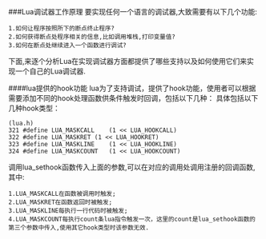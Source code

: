 ###Lua调试器工作原理
要实现任何一个语言的调试器,大致需要有以下几个功能:

	1.如何让程序按照所下的断点终止程序?
	2.如何获得断点处程序相关的信息,比如调用堆栈,打印变量值?
	3.如何在断点处继续进入一个函数进行调试?

下面,来逐个分析Lua在实现调试器方面都提供了哪些支持以及如何使用它们来实现一个自己的Lua调试器.

####lua提供的hook功能
lua为了支持调试，提供了hook功能，使用者可以根据需要添加不同的hook处理函数供条件触发时回调，包括以下几种：
具体包括以下几种hook类型：

	(lua.h)
	321 #define LUA_MASKCALL    (1 << LUA_HOOKCALL)
	322 #define LUA_MASKRET (1 << LUA_HOOKRET)
	323 #define LUA_MASKLINE    (1 << LUA_HOOKLINE)
	324 #define LUA_MASKCOUNT   (1 << LUA_HOOKCOUNT)
	
调用lua_sethook函数传入上面的参数,可以在对应的调用处调用注册的回调函数,其中:

	1.LUA_MASKCALL在函数被调用时触发;
	2.LUA_MASKRET在函数返回时被触发;
	3.LUA_MASKLINE每执行一行代码时被触发;
	4.LUA_MASKCOUNT每执行count条lua指令触发一次，这里的count是lua_sethook函数的第三个参数中传入,使用其它hook类型时该参数无效.